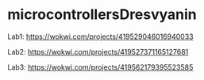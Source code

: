 # microcontrollersDresvyanin
Lab1: https://wokwi.com/projects/419529046016940033


Lab2: https://wokwi.com/projects/419527371165127681


Lab3: https://wokwi.com/projects/419562179395523585
